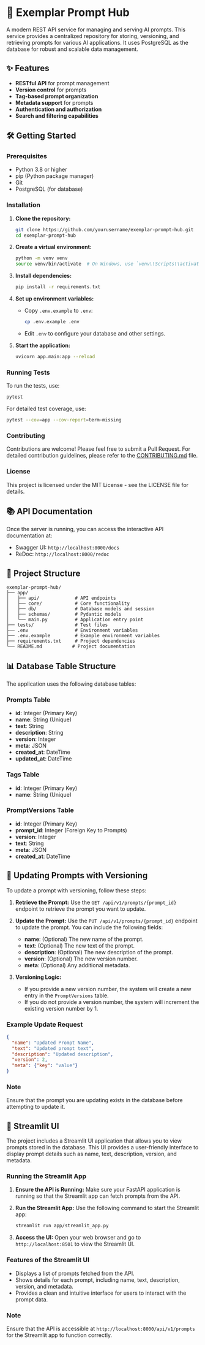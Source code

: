 # 🚀 Exemplar Prompt Hub

A modern REST API service for managing and serving AI prompts. This service provides a centralized repository for storing, versioning, and retrieving prompts for various AI applications. It uses PostgreSQL as the database for robust and scalable data management.

## ✨ Features

- **RESTful API** for prompt management
- **Version control** for prompts
- **Tag-based prompt organization**
- **Metadata support** for prompts
- **Authentication and authorization**
- **Search and filtering capabilities**

## 🛠️ Getting Started

### Prerequisites

- Python 3.8 or higher
- pip (Python package manager)
- Git
- PostgreSQL (for database)

### Installation

1. **Clone the repository:**
   ```bash
   git clone https://github.com/yourusername/exemplar-prompt-hub.git
   cd exemplar-prompt-hub
   ```

2. **Create a virtual environment:**
   ```bash
   python -m venv venv
   source venv/bin/activate  # On Windows, use `venv\\Scripts\\activate`
   ```

3. **Install dependencies:**
   ```bash
   pip install -r requirements.txt
   ```

4. **Set up environment variables:**
   - Copy `.env.example` to `.env`:
     ```bash
     cp .env.example .env
     ```
   - Edit `.env` to configure your database and other settings.

5. **Start the application:**
   ```bash
   uvicorn app.main:app --reload
   ```

### Running Tests
To run the tests, use:
```bash
pytest
```

For detailed test coverage, use:
```bash
pytest --cov=app --cov-report=term-missing
```

### Contributing
Contributions are welcome! Please feel free to submit a Pull Request. For detailed contribution guidelines, please refer to the [CONTRIBUTING.md](CONTRIBUTING.md) file.

### License
This project is licensed under the MIT License - see the LICENSE file for details.

## 📚 API Documentation

Once the server is running, you can access the interactive API documentation at:
- Swagger UI: `http://localhost:8000/docs`
- ReDoc: `http://localhost:8000/redoc`

## 📁 Project Structure

```
exemplar-prompt-hub/
├── app/
│   ├── api/             # API endpoints
│   ├── core/            # Core functionality
│   ├── db/              # Database models and session
│   ├── schemas/         # Pydantic models
│   └── main.py          # Application entry point
├── tests/               # Test files
├── .env                 # Environment variables
├── .env.example         # Example environment variables
├── requirements.txt     # Project dependencies
└── README.md           # Project documentation
```

## 📊 Database Table Structure

The application uses the following database tables:

### Prompts Table
- **id**: Integer (Primary Key)
- **name**: String (Unique)
- **text**: String
- **description**: String
- **version**: Integer
- **meta**: JSON
- **created_at**: DateTime
- **updated_at**: DateTime

### Tags Table
- **id**: Integer (Primary Key)
- **name**: String (Unique)

### PromptVersions Table
- **id**: Integer (Primary Key)
- **prompt_id**: Integer (Foreign Key to Prompts)
- **version**: Integer
- **text**: String
- **meta**: JSON
- **created_at**: DateTime

## 🔄 Updating Prompts with Versioning

To update a prompt with versioning, follow these steps:

1. **Retrieve the Prompt:**
   Use the `GET /api/v1/prompts/{prompt_id}` endpoint to retrieve the prompt you want to update.

2. **Update the Prompt:**
   Use the `PUT /api/v1/prompts/{prompt_id}` endpoint to update the prompt. You can include the following fields:
   - **name**: (Optional) The new name of the prompt.
   - **text**: (Optional) The new text of the prompt.
   - **description**: (Optional) The new description of the prompt.
   - **version**: (Optional) The new version number.
   - **meta**: (Optional) Any additional metadata.

3. **Versioning Logic:**
   - If you provide a new version number, the system will create a new entry in the `PromptVersions` table.
   - If you do not provide a version number, the system will increment the existing version number by 1.

### Example Update Request
```json
{
  "name": "Updated Prompt Name",
  "text": "Updated prompt text",
  "description": "Updated description",
  "version": 2,
  "meta": {"key": "value"}
}
```

### Note
Ensure that the prompt you are updating exists in the database before attempting to update it.

## 🌟 Streamlit UI

The project includes a Streamlit UI application that allows you to view prompts stored in the database. This UI provides a user-friendly interface to display prompt details such as name, text, description, version, and metadata.

### Running the Streamlit App

1. **Ensure the API is Running:**
   Make sure your FastAPI application is running so that the Streamlit app can fetch prompts from the API.

2. **Run the Streamlit App:**
   Use the following command to start the Streamlit app:
   ```bash
   streamlit run app/streamlit_app.py
   ```

3. **Access the UI:**
   Open your web browser and go to `http://localhost:8501` to view the Streamlit UI.

### Features of the Streamlit UI
- Displays a list of prompts fetched from the API.
- Shows details for each prompt, including name, text, description, version, and metadata.
- Provides a clean and intuitive interface for users to interact with the prompt data.

### Note
Ensure that the API is accessible at `http://localhost:8000/api/v1/prompts` for the Streamlit app to function correctly. 